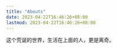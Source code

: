 ```yaml
---
title: "Abouts"
date: 2023-04-22T16:46:26+08:00
lastmod: 2023-04-22T16:46:26+08:00
---
```


这个荒诞的世界，生活在上面的人，更是离奇。

